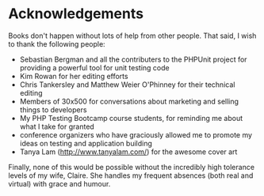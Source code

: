 # Acknowledgements
Books don't happen without lots of help from other people. That said, I wish
to thank the following people:

* Sebastian Bergman and all the contributers to the PHPUnit project for providing a powerful tool for unit testing code
* Kim Rowan for her editing efforts
* Chris Tankersley and Matthew Weier O'Phinney for their technical editing
* Members of 30x500 for conversations about marketing and selling things to developers
* My PHP Testing Bootcamp course students, for reminding me about what I take for granted
* conference organizers who have graciously allowed me to promote my ideas on testing and application building
* Tanya Lam (http://www.tanyalam.com/) for the awesome cover art

Finally, none of this would be possible without the incredibly high
tolerance levels of my wife, Claire. She handles my frequent absences (both
real and virtual) with grace and humour.
